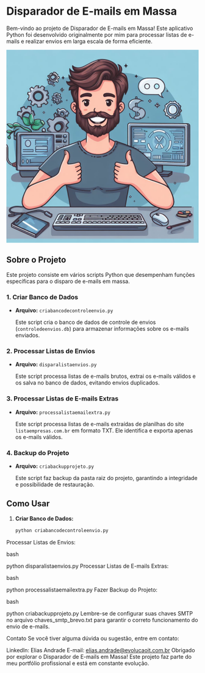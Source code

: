 # Disparador de E-mails em Massa

Bem-vindo ao projeto de Disparador de E-mails em Massa! Este aplicativo Python foi desenvolvido originalmente por mim  para processar listas de e-mails e realizar envios em larga escala de forma eficiente.

![:-)](https://raw.githubusercontent.com/chaos4455/Python-2023/main/DISPARAEMAILAPP/art.jpeg)


## Sobre o Projeto

Este projeto consiste em vários scripts Python que desempenham funções específicas para o disparo de e-mails em massa.

### 1. Criar Banco de Dados

- **Arquivo:** `criabancodecontroleenvio.py`
  
  Este script cria o banco de dados de controle de envios (`controledeenvios.db`) para armazenar informações sobre os e-mails enviados.

### 2. Processar Listas de Envios

- **Arquivo:** `disparalistaenvios.py`

  Este script processa listas de e-mails brutos, extrai os e-mails válidos e os salva no banco de dados, evitando envios duplicados.

### 3. Processar Listas de E-mails Extras

- **Arquivo:** `processalistaemailextra.py`

  Este script processa listas de e-mails extraídas de planilhas do site `listaempresas.com.br` em formato TXT. Ele identifica e exporta apenas os e-mails válidos.

### 4. Backup do Projeto

- **Arquivo:** `criabackupprojeto.py`

  Este script faz backup da pasta raiz do projeto, garantindo a integridade e possibilidade de restauração.

## Como Usar

1. **Criar Banco de Dados:**
   ```bash
   python criabancodecontroleenvio.py
Processar Listas de Envios:

bash

python disparalistaenvios.py
Processar Listas de E-mails Extras:

bash

python processalistaemailextra.py
Fazer Backup do Projeto:

bash

python criabackupprojeto.py
Lembre-se de configurar suas chaves SMTP no arquivo chaves_smtp_brevo.txt para garantir o correto funcionamento do envio de e-mails.

Contato
Se você tiver alguma dúvida ou sugestão, entre em contato:

LinkedIn: Elias Andrade
E-mail: elias.andrade@evolucaoit.com.br
Obrigado por explorar o Disparador de E-mails em Massa! Este projeto faz parte do meu portfólio profissional e está em constante evolução.
